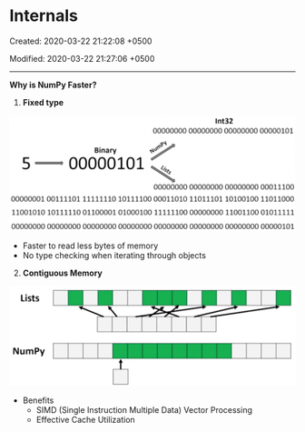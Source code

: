 # Internals

Created: 2020-03-22 21:22:08 +0500

Modified: 2020-03-22 21:27:06 +0500

---

**Why is NumPy Faster?**

1.  **Fixed type**

![0 1 /卄44 ](media/Internals-image1.png)


-   Faster to read less bytes of memory
-   No type checking when iterating through objects



2.  **Contiguous Memory**

![Lists w■au■■■ 0000 NumPy ](media/Internals-image2.png)
-   Benefits
    -   SIMD (Single Instruction Multiple Data) Vector Processing
    -   Effective Cache Utilization


